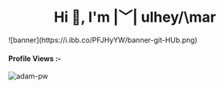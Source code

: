 
<h1 align="center">Hi 👋, I'm |﹀| ulhey/\mar</h1>
![banner](https://i.ibb.co/PFJHyYW/banner-git-HUb.png)


<p align="right"> <h4>Profile Views :-</h4> <img src="https://komarev.com/ghpvc/?username=adam-pw&label=Profile%20views&color=0e75b6&style=flat"
    alt="adam-pw" /> 
  </p>
  


<!--
## Titulo 2  
### Título 3
#### Título 4
##### Título 5
###### Título 6
**Negrita**
__Negrita__
_Cursiva_*Cursiva* ***Cursiva y negrita***

* Lista
    * Lista 2
    + Lista 2

1. Lista ordenada
2. Lista ordenada
    + item 1
        * Item 2
3. Lista ordenada
4. Lista ordenada
***
---
> esto es una cita
>
>>> esto es otra cita

`print("código en una frase")`
~~~
for char in text {
    print(char)
} 
esto es un código extenso
~~~
[nombre de link](https://moure.dev)

![Mi foto](https://i.ibb.co/rHS5Z9t/Imagen-de-Whats-App-2023-08-23-a-las-10-46-39.jpg)

<table>
    <tr>
    <th>Nombre </th>
    <th>Apellidos</th>
    <th>Edad</th>
    </tr>
    <tr>
    <td>Ramon</td>
    <td>Sanchez</td>
    <td>48</td>
    </tr>
</table>

**mulheyamar/mulheyamar** is a ✨ _special_ ✨ repository because its `README.md` (this file) appears on your GitHub profile.

Here are some ideas to get you started:

- 🔭 I’m currently working on ...
- 🌱 I’m currently learning ...
- 👯 I’m looking to collaborate on ...
- 🤔 I’m looking for help with ...
- 💬 Ask me about ...
- 📫 How to reach me: ...
- 😄 Pronouns: ...
- ⚡ Fun fact: ...
-->
